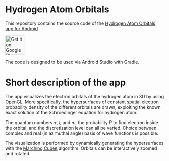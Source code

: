 # Hydrogen Atom Orbitals


This repository contains the source code of the [Hydrogen Atom Orbitals app for Android](https://play.google.com/store/apps/details?id=com.vlvolad.hydrogenatom)


<a href='https://play.google.com/store/apps/details?id=com.vlvolad.hydrogenatom'><img alt='Get it on Google Play' src='https://play.google.com/intl/en_us/badges/images/generic/en_badge_web_generic.png' height=60px/></a>


The code is designed to be used via Android Studio with Gradle.

# Short description of the app 


The app visualizes the electron orbitals of the hydrogen atom in 3D by using OpenGL.
More specifically, the hypersurfaces of constant spatial electron probability density of the different orbitals are drawn, exploiting the known exact solution of the Schroedinger equation for hydrogen atom.


The quantum numbers *n*, *l*, and *m*, the probability *P* to find electron inside the orbital, and the discretization level can all be varied.
Choice between complex and real (in azimuthal angle) basis of wave functions is possible.


The visualization is performed by dynamically generating the hypersurfaces with the [Marching Cubes](http://paulbourke.net/geometry/polygonise/) algorithm. Orbitals can be interactively zoomed and rotated.
